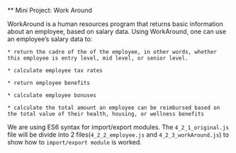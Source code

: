 ** Mini Project: Work Around

WorkAround is a human resources program that returns basic information about an employee, based on salary data. Using WorkAround, one can use an employee’s salary data to:

    * return the cadre of the of the employee, in other words, whether this employee is entry level, mid level, or senior level.

    * calculate employee tax rates

    * return employee benefits

    * calculate employee bonuses

    * calculate the total amount an employee can be reimbursed based on the total value of their health, housing, or wellness benefits

We are using ES6 syntax for import/export modules.
The `4_2_1_original.js` file will be divide into 2 files(`4_2_2_employee.js` and `4_2_3_workAround.js`) to show how to `import/export module` is worked.